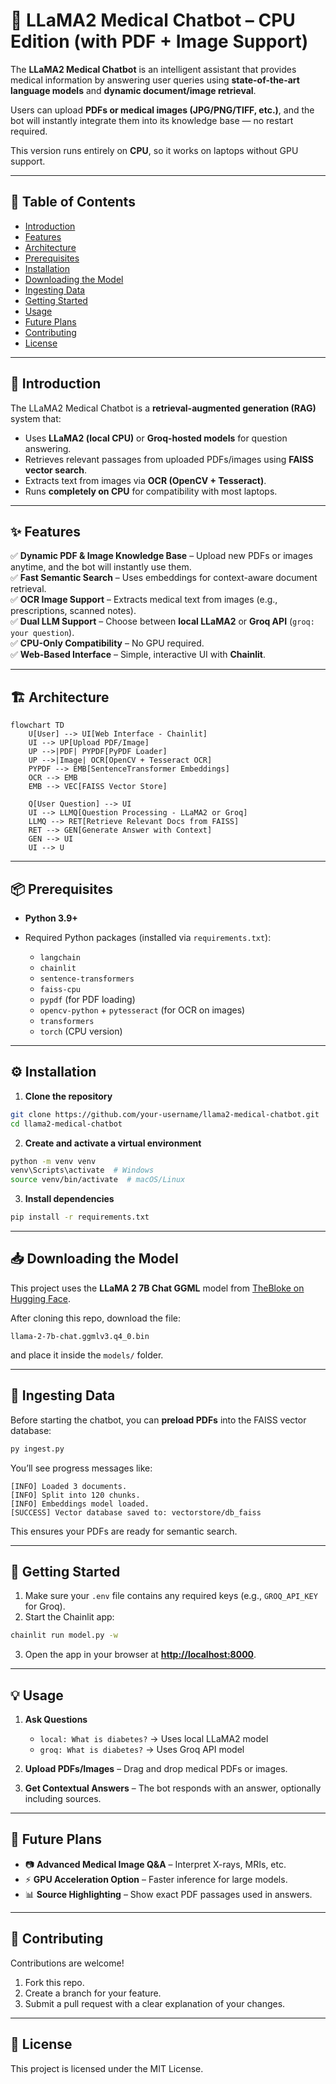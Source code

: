 # 🏥 LLaMA2 Medical Chatbot – CPU Edition (with PDF + Image Support)

The **LLaMA2 Medical Chatbot** is an intelligent assistant that provides medical information by answering user queries using **state-of-the-art language models** and **dynamic document/image retrieval**.  

Users can upload **PDFs or medical images (JPG/PNG/TIFF, etc.)**, and the bot will instantly integrate them into its knowledge base — no restart required.

This version runs entirely on **CPU**, so it works on laptops without GPU support.

---

## 📑 Table of Contents

* [Introduction](#introduction)
* [Features](#features)
* [Architecture](#architecture)
* [Prerequisites](#prerequisites)
* [Installation](#installation)
* [Downloading the Model](#downloading-the-model)
* [Ingesting Data](#ingesting-data)
* [Getting Started](#getting-started)
* [Usage](#usage)
* [Future Plans](#future-plans)
* [Contributing](#contributing)
* [License](#license)

---

## 📌 Introduction

The LLaMA2 Medical Chatbot is a **retrieval-augmented generation (RAG)** system that:

* Uses **LLaMA2 (local CPU)** or **Groq-hosted models** for question answering.
* Retrieves relevant passages from uploaded PDFs/images using **FAISS vector search**.
* Extracts text from images via **OCR (OpenCV + Tesseract)**.
* Runs **completely on CPU** for compatibility with most laptops.

---

## ✨ Features

✅ **Dynamic PDF & Image Knowledge Base** – Upload new PDFs or images anytime, and the bot will instantly use them.  
✅ **Fast Semantic Search** – Uses embeddings for context-aware document retrieval.  
✅ **OCR Image Support** – Extracts medical text from images (e.g., prescriptions, scanned notes).  
✅ **Dual LLM Support** – Choose between **local LLaMA2** or **Groq API** (`groq: your question`).  
✅ **CPU-Only Compatibility** – No GPU required.  
✅ **Web-Based Interface** – Simple, interactive UI with **Chainlit**.

---

## 🏗 Architecture

```mermaid
flowchart TD
    U[User] --> UI[Web Interface - Chainlit]
    UI --> UP[Upload PDF/Image]
    UP -->|PDF| PYPDF[PyPDF Loader]
    UP -->|Image| OCR[OpenCV + Tesseract OCR]
    PYPDF --> EMB[SentenceTransformer Embeddings]
    OCR --> EMB
    EMB --> VEC[FAISS Vector Store]

    Q[User Question] --> UI
    UI --> LLMQ[Question Processing - LLaMA2 or Groq]
    LLMQ --> RET[Retrieve Relevant Docs from FAISS]
    RET --> GEN[Generate Answer with Context]
    GEN --> UI
    UI --> U
````

---

## 📦 Prerequisites

* **Python 3.9+**
* Required Python packages (installed via `requirements.txt`):

  * `langchain`
  * `chainlit`
  * `sentence-transformers`
  * `faiss-cpu`
  * `pypdf` (for PDF loading)
  * `opencv-python` + `pytesseract` (for OCR on images)
  * `transformers`
  * `torch` (CPU version)

---

## ⚙️ Installation

1. **Clone the repository**

```bash
git clone https://github.com/your-username/llama2-medical-chatbot.git
cd llama2-medical-chatbot
```

2. **Create and activate a virtual environment**

```bash
python -m venv venv
venv\Scripts\activate  # Windows
source venv/bin/activate  # macOS/Linux
```

3. **Install dependencies**

```bash
pip install -r requirements.txt
```

---

## 📥 Downloading the Model

This project uses the **LLaMA 2 7B Chat GGML** model from [TheBloke on Hugging Face](https://huggingface.co/TheBloke/Llama-2-7B-Chat-GGML).

After cloning this repo, download the file:

```
llama-2-7b-chat.ggmlv3.q4_0.bin
```

and place it inside the `models/` folder.

---

## 📂 Ingesting Data

Before starting the chatbot, you can **preload PDFs** into the FAISS vector database:

```bash
py ingest.py
```

You’ll see progress messages like:

```
[INFO] Loaded 3 documents.
[INFO] Split into 120 chunks.
[INFO] Embeddings model loaded.
[SUCCESS] Vector database saved to: vectorstore/db_faiss
```

This ensures your PDFs are ready for semantic search.

---

## 🚀 Getting Started

1. Make sure your `.env` file contains any required keys (e.g., `GROQ_API_KEY` for Groq).
2. Start the Chainlit app:

```bash
chainlit run model.py -w
```

3. Open the app in your browser at **[http://localhost:8000](http://localhost:8000)**.

---

## 💡 Usage

1. **Ask Questions**

   * `local: What is diabetes?` → Uses local LLaMA2 model
   * `groq: What is diabetes?` → Uses Groq API model

2. **Upload PDFs/Images** – Drag and drop medical PDFs or images.

3. **Get Contextual Answers** – The bot responds with an answer, optionally including sources.

---

## 🔮 Future Plans

* 📷 **Advanced Medical Image Q\&A** – Interpret X-rays, MRIs, etc.
* ⚡ **GPU Acceleration Option** – Faster inference for large models.
* 📊 **Source Highlighting** – Show exact PDF passages used in answers.

---

## 🤝 Contributing

Contributions are welcome!

1. Fork this repo.
2. Create a branch for your feature.
3. Submit a pull request with a clear explanation of your changes.

---

## 📜 License

This project is licensed under the MIT License.

```

